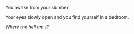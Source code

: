 You awake from your slumber.

Your eyes slowly open and you find yourself in a bedroom.

*Where the hell am I?*
